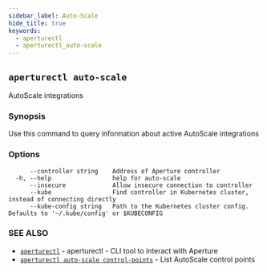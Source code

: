 ```yaml
---
sidebar_label: Auto-Scale
hide_title: true
keywords:
  - aperturectl
  - aperturectl_auto-scale
---
```


## `aperturectl auto-scale`

AutoScale integrations

### Synopsis

Use this command to query information about active AutoScale integrations

### Options

```
      --controller string    Address of Aperture controller
  -h, --help                 help for auto-scale
      --insecure             Allow insecure connection to controller
      --kube                 Find controller in Kubernetes cluster, instead of connecting directly
      --kube-config string   Path to the Kubernetes cluster config. Defaults to '~/.kube/config' or $KUBECONFIG
```

### SEE ALSO

- [`aperturectl`](/reference/aperturectl/aperturectl.md) - aperturectl - CLI tool
  to interact with Aperture
- [`aperturectl auto-scale control-points`](/reference/aperturectl/auto-scale/control-points/control-points.md) -
  List AutoScale control points

